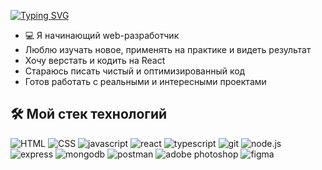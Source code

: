 [![Typing SVG](https://readme-typing-svg.herokuapp.com?color=000000&lines=Привет,+меня+зовут+Евгений!👋&size=25&width=500&repeat=false&duration=3000&height=40)](https://git.io/typing-svg)
- 💻 Я начинающий web-разработчик
- Люблю изучать новое, применять на практике и видеть результат
- Хочу верстать и кодить на React
- Стараюсь писать чистый и оптимизированный код
- Готов работать с реальными и интересными проектами

## 🛠 Мой стек технологий

<p>
  <img src="https://img.shields.io/badge/HTML5-E34F26?style=for-the-badge&logo=html5&logoColor=white" alt="HTML">
  <img src="https://img.shields.io/badge/CSS3-1572B6?style=for-the-badge&logo=css3&logoColor=white" alt="CSS">
  <img src="https://img.shields.io/badge/javascript-F7DF1E?style=for-the-badge&logo=javascript&logoColor=black" alt="javascript">
  <img src="https://img.shields.io/badge/react-61DAFB?style=for-the-badge&logo=react&logoColor=black" alt="react">
  <img src="https://img.shields.io/badge/typescript-3178C6?style=for-the-badge&logo=typescript&logoColor=black" alt="typescript">
  <img src="https://img.shields.io/badge/git-F05032?style=for-the-badge&logo=git&logoColor=white" alt="git">
  <img src="https://img.shields.io/badge/node.js-339933?style=for-the-badge&logo=nodedotjs&logoColor=white" alt="node.js">
  <img src="https://img.shields.io/badge/express-000000?style=for-the-badge&logo=express&logoColor=white" alt="express">
  <img src="https://img.shields.io/badge/mongodb-47A248?style=for-the-badge&logo=mongodb&logoColor=white" alt="mongodb">
  <img src="https://img.shields.io/badge/postman-FF6C37?style=for-the-badge&logo=postman&logoColor=white" alt="postman">
  <img src="https://img.shields.io/badge/adobe photoshop-31A8FF?style=for-the-badge&logo=adobephotoshop&logoColor=white" alt="adobe photoshop">
  <img src="https://img.shields.io/badge/figma-F24E1E?style=for-the-badge&logo=figma&logoColor=white" alt="figma">
</p>
